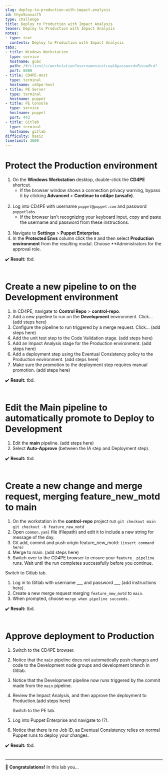 ```yaml
---
slug: deploy-to-production-with-impact-analysis
id: hhyo5oaxazf5
type: challenge
title: Deploy to Production with Impact Analysis
teaser: Deploy to Production with Impact Analysis
notes:
- type: text
  contents: Deploy to Production with Impact Analysis
tabs:
- title: Windows Workstation
  type: service
  hostname: guac
  path: /#/client/c/workstation?username=instruqt&password=Passw0rd!
  port: 8080
- title: CD4PE-Host
  type: terminal
  hostname: cd4pe-host
- title: PE Server
  type: terminal
  hostname: puppet
- title: PE Console
  type: service
  hostname: puppet
  port: 443
- title: Gitlab
  type: terminal
  hostname: gitlab
difficulty: basic
timelimit: 3600
---
```

Protect the Production environment
========
1. On the **Windows Workstation** desktop, double-click the **CD4PE** shortcut.
    - If the browser window shows a connection privacy warning, bypass it by clicking **Advanced** > **Continue to cd4pe (unsafe)**.<br><br>
1. Log into CD4PE with username `puppet@puppet.com` and password `puppetlabs`.
    - If the browser isn't recognizing your keyboard input, copy and paste the username and password from these instructions.<br><br>
2. Navigate to **Settings** > **Puppet Enterprise**.
3. In the **Protected Envs** column click the `0` and then select **Production environment** from the resulting modal. Choose **Administrators for the approval role.

✔️ **Result:** tbd.<br><br>

Create a new pipeline to on the Development environment
========
1. In CD4PE, navigate to **Control Repo** > **control-repo**.
2. Add a new pipeline to run on the **Development** environment. Click... (add steps here)
3. Configure the pipeline to run triggered by a merge request. Click... (add steps here)
4. Add the unit test step to the Code Validation stage. (add steps here)
5. Add an Impact Analysis stage for the Production environment. (add steps here)
6. Add a deployment step using the Eventual Consistency policy to the Production environment. (add steps here)
7. Make sure the promotion to the deployment step requires manual promotion. (add steps here)

✔️ **Result:** tbd.<br><br>

Edit the Main pipeline to automatically promote to Deploy to Development
========
1. Edit the **main** pipeline. (add steps here)
2. Select **Auto-Approve** (between the IA step and Deployment step).

✔️ **Result:** tbd.<br><br>

Create a new change and merge request, merging feature_new_motd to main
========
1. On the workstation in the **control-repo** project run
        ```
        git checkout main
        ```
        ```
        git checkout -b feature_new_motd
        ```
2. Open `common.yaml` file (filepath) and edit it to include a new string for message of the day.
4. Git add, commit and push origin feature_new_motd:
        ```
        (insert command here)
        ```
5. Merge to main. (add steps here)
6. Switch over to the CD4PE browser to ensure your `feature_ pipeline` runs. Wait until the run completes successfully before you continue.

Switch to Gitlab tab.

1. Log in to Gitlab with username ___ and password ___ (add instructions here).
1. Create a new merge request merging `feature_new_motd` to `main`.
8. When prompted, choose `merge when pipeline succeeds`.

✔️ **Result:** tbd.<br><br>

Approve deployment to Production
========
1. Switch to the CD4PE browser.
2. Notice that the `main` pipeline does not automatically push changes and code to the Development node groups and development branch in Gitlab.
3. Notice that the Development pipeline now runs triggered by the commit made from the `main` pipeline.
4. Review the Impact Analysis, and then approve the deployment to Production.(add steps here)

    Switch to the PE tab.

1. Log into Puppet Enterprise and navigate to (?).
1. Notice that there is no Job ID, as Eventual Consistency relies on normal Puppet runs to deploy your changes.

✔️ **Result:** tbd.<br><br>

-------
🎈 **Congratulations!** In this lab you...